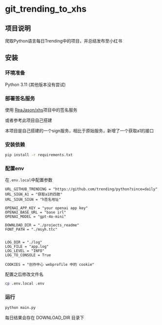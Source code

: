 # git_trending_to_xhs
## 项目说明
爬取Python语言每日Trending中的项目，并总结发布至小红书

## 安装
### 环境准备
Python 3.11 (其他版本没有尝试)
### 部署签名服务
使用 [ReaJason/xhs](https://github.com/ReaJason/xhs)项目中的签名服务

或者参考此项目自己搭建

本项目是自己搭建的一个sign服务，相比于原始服务，新增了一个获取a1的接口
### 安装依赖
```bash
pip install -r requirements.txt
```

### 配置env
在`.env.local`中配置参数
```dotenv
URL_GITHUB_TRENDING = "https://github.com/trending/python?since=daily"
URL_SIGN_A1 = "获取a1的四肢"
URL_SIGN_SIGN = "h签名地址"

OPENAI_APP_KEY = "your openai app key"
OPENAI_BASE_URL = "base irl"
OPENAI_MODEL = "gpt-4o-mini"

DOWNLOAD_DIR = "./projects_readme"
FONT_PATH = "./msyh.ttc"


LOG_DIR = "./log"
LOG_FILE = "app.log"
LOG_LEVEL = "INFO"
LOG_TO_CONSOLE = True

COOKIES = "创作中心 webprofile 中的 cookie"

```
配置之后修改文件名
```bash
cp .env.local .env
```

### 运行
```bash
python main.py
```
每日结果会存在 DOWNLOAD_DIR 目录下